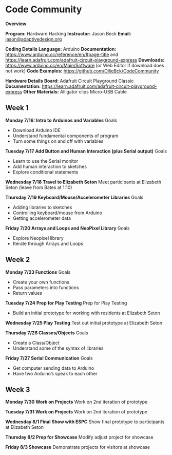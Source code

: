 # Code Community

**Overview**

**Program:** Hardware Hacking
**Instructor:** Jason Beck
**Email:** jason@adaptivedesign.org

**Coding Details**
**Language:** Arduino
**Documentation:** https://www.arduino.cc/reference/en/#page-title and https://learn.adafruit.com/adafruit-circuit-playground-express
**Downloads:** https://www.arduino.cc/en/Main/Software (or Web Editor if download does not work)
**Code Examples:** https://github.com/OllieBck/CodeCommunity

**Hardware Details**
**Board:** Adafruit Circuit Playground Classic
**Documentation:** https://learn.adafruit.com/adafruit-circuit-playground-express
**Other Materials:**
   Alligator clips
   Micro-USB Cable

## Week 1

**Monday 7/16: Intro to Arduinos and Variables**
Goals
  - Download Arduino IDE
  - Understand fundamental components of program
  - Turn some things on and off with variables

**Tuesday 7/17  Add Button and Human Interaction (plus Serial output)**
Goals
  - Learn to use the Serial monitor
  - Add human interaction to sketches
  - Explore conditional statements

**Wednesday 7/18  Travel to Elizabeth Seton**
  Meet participants at Elizabeth Seton (leave from Bates at 1:10)

**Thursday 7/19 Keyboard/Mouse/Accelerometer Libraries**
Goals
  - Adding libraries to sketches
  - Controlling keyboard/mouse from Arduino
  - Getting accelerometer data

**Friday 7/20  Arrays and Loops and NeoPixel Library**
Goals
  - Explore Neopixel library
  - Iterate through Arrays and Loops

## Week 2

**Monday 7/23  Functions**
Goals
  - Create your own functions
  - Pass parameters into functions
  - Return values

**Tuesday 7/24  Prep for Play Testing**
Prep for Play Testing
  - Build an initial prototype for working with residents at Elizabeth Seton

**Wednesday 7/25  Play Testing**
Test out initial prototype at Elizabeth Seton

**Thursday 7/26  Classes/Objects**
Goals
  - Create a Class/Object
  - Understand some of the syntax of libraries

**Friday 7/27  Serial Communication**
Goals
  - Get computer sending data to Arduino
  - Have two Arduino’s speak to each other


## Week 3

**Monday 7/30  Work on Projects**
  Work on 2nd iteration of prototype

**Tuesday 7/31  Work on Projects**
  Work on 2nd iteration of prototype

**Wednesday 8/1  Final Show with ESPC**
  Show final prototype to participants at Elizabeth Seton

**Thursday 8/2  Prep for Showcase**
  Modify adjust project for showcase

**Friday 8/3  Showcase**
  Demonstrate projects for visitors at showcase
